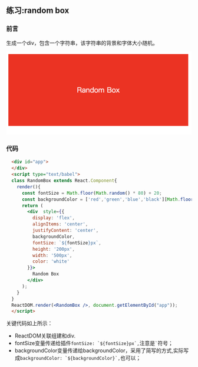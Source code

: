 ## 练习:random box

### 前言

生成一个div，包含一个字符串，该字符串的背景和字体大小随机。

![](./assets/2018-10-09-22-38-05.png)

### 代码


```html
  <div id="app">
  </div>
  <script type="text/babel">
  class RandomBox extends React.Component{
    render(){
      const fontSize = Math.floor(Math.random() * 80) + 20;
      const backgroundColor = ['red','green','blue','black'][Math.floor(Math.random()*4)];
      return (
        <div  style={{
          display: 'flex',
          alignItems: 'center',
          justifyContent: 'center',
          backgroundColor,
          fontSize: `${fontSize}px`,
          height: '200px',
          width: '500px',
          color: 'white'
        }}>
          Random Box
        </div>
      );
    }
  }
  ReactDOM.render(<RandomBox />, document.getElementById("app"));
  </script>
```

关键代码如上所示：  
* ReactDOM关联组建和div.
* fontSize变量传递给插件``fontSize: `${fontSize}px`,``注意是`` ` ``符号；
* backgroundColor变量传递给backgroundColor，采用了简写的方式,实际写成``backgroundColor: `${backgroundColor}`,``也可以；

